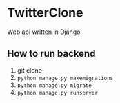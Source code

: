 # TwitterClone

Web api written in Django. 

## How to run backend

1. git clone
2. ``` python manage.py makemigrations ```
3. ``` python manage.py migrate ```
4. ``` python manage.py runserver ```
